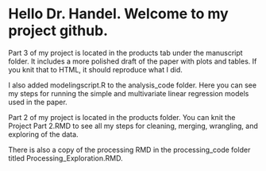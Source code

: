 # Hello Dr. Handel. Welcome to my project github. 


Part 3 of my project is located in the products tab under the manuscript folder. It includes a more polished draft of the paper with plots and tables. If you knit that to HTML, it should reproduce what I did. 

I also added modelingscript.R to the analysis_code folder. Here you can see my steps for running the simple and multivariate linear regression models used in the paper. 


Part 2 of my project is located in the products folder. You can knit the Project Part 2.RMD to see all my steps for cleaning, merging, wrangling, and exploring of the data.


There is also a copy of the processing RMD in the processing_code folder titled Processing_Exploration.RMD.